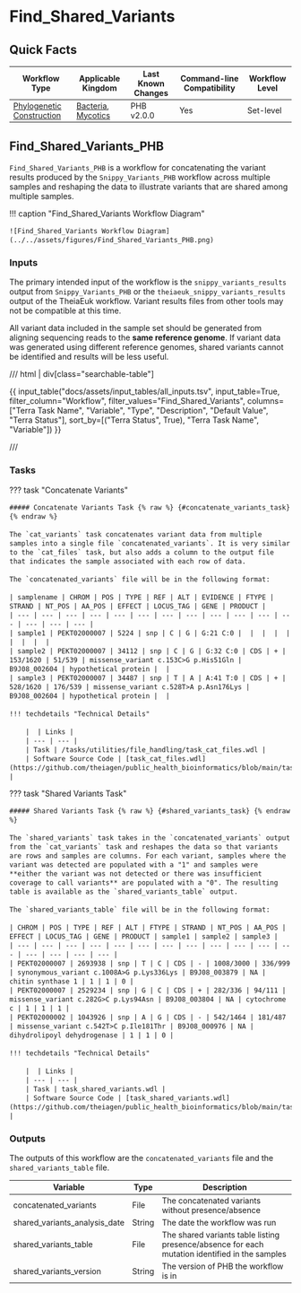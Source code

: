 # Find_Shared_Variants

## Quick Facts

| **Workflow Type** | **Applicable Kingdom** | **Last Known Changes** | **Command-line Compatibility** | **Workflow Level** |
|---|---|---|---|---|
| [Phylogenetic Construction](../../workflows_overview/workflows_type.md/#phylogenetic-construction) | [Bacteria](../../workflows_overview/workflows_kingdom.md/#bacteria), [Mycotics](../../workflows_overview/workflows_kingdom.md#mycotics) | PHB v2.0.0 | Yes | Set-level |

## Find_Shared_Variants_PHB

`Find_Shared_Variants_PHB` is a workflow for concatenating the variant results produced by the `Snippy_Variants_PHB` workflow across multiple samples and reshaping the data to illustrate variants that are shared among multiple samples.

!!! caption "Find_Shared_Variants Workflow Diagram"

    ![Find_Shared_Variants Workflow Diagram](../../assets/figures/Find_Shared_Variants_PHB.png)

### Inputs

The primary intended input of the workflow is the `snippy_variants_results` output from `Snippy_Variants_PHB` or the `theiaeuk_snippy_variants_results` output of the TheiaEuk workflow. Variant results files from other tools may not be compatible at this time.

All variant data included in the sample set should be generated from aligning sequencing reads to the **same reference genome**. If variant data was generated using different reference genomes, shared variants cannot be identified and results will be less useful.

/// html | div[class="searchable-table"]

{{ input_table("docs/assets/input_tables/all_inputs.tsv", input_table=True, filter_column="Workflow", filter_values="Find_Shared_Variants", columns=["Terra Task Name", "Variable", "Type", "Description", "Default Value", "Terra Status"], sort_by=[("Terra Status", True), "Terra Task Name", "Variable"]) }}

///

### Tasks

??? task "Concatenate Variants"

    ##### Concatenate Variants Task {% raw %} {#concatenate_variants_task} {% endraw %}

    The `cat_variants` task concatenates variant data from multiple samples into a single file `concatenated_variants`. It is very similar to the `cat_files` task, but also adds a column to the output file that indicates the sample associated with each row of data.

    The `concatenated_variants` file will be in the following format:

    | samplename | CHROM | POS | TYPE | REF | ALT | EVIDENCE | FTYPE | STRAND | NT_POS | AA_POS | EFFECT | LOCUS_TAG | GENE | PRODUCT |
    | --- | --- | --- | --- | --- | --- | --- | --- | --- | --- | --- | --- | --- | --- | --- |
    | sample1 | PEKT02000007 | 5224 | snp | C | G | G:21 C:0 |  |  |  |  |  |  |  |  |
    | sample2 | PEKT02000007 | 34112 | snp | C | G | G:32 C:0 | CDS | + | 153/1620 | 51/539 | missense_variant c.153C>G p.His51Gln | B9J08_002604 | hypothetical protein |  |
    | sample3 | PEKT02000007 | 34487 | snp | T | A | A:41 T:0 | CDS | + | 528/1620 | 176/539 | missense_variant c.528T>A p.Asn176Lys | B9J08_002604 | hypothetical protein |  |

    !!! techdetails "Technical Details"
    
        |  | Links |
        | --- | --- |
        | Task | /tasks/utilities/file_handling/task_cat_files.wdl |
        | Software Source Code | [task_cat_files.wdl](https://github.com/theiagen/public_health_bioinformatics/blob/main/tasks/utilities/file_handling/task_cat_files.wdl) |

??? task "Shared Variants Task"

    ##### Shared Variants Task {% raw %} {#shared_variants_task} {% endraw %}

    The `shared_variants` task takes in the `concatenated_variants` output from the `cat_variants` task and reshapes the data so that variants are rows and samples are columns. For each variant, samples where the variant was detected are populated with a "1" and samples were **either the variant was not detected or there was insufficient coverage to call variants** are populated with a "0". The resulting table is available as the `shared_variants_table` output.

    The `shared_variants_table` file will be in the following format:

    | CHROM | POS | TYPE | REF | ALT | FTYPE | STRAND | NT_POS | AA_POS | EFFECT | LOCUS_TAG | GENE | PRODUCT | sample1 | sample2 | sample3 |
    | --- | --- | --- | --- | --- | --- | --- | --- | --- | --- | --- | --- | --- | --- | --- | --- |
    | PEKT02000007 | 2693938 | snp | T | C | CDS | - | 1008/3000 | 336/999 | synonymous_variant c.1008A>G p.Lys336Lys | B9J08_003879 | NA | chitin synthase 1 | 1 | 1 | 0 |
    | PEKT02000007 | 2529234 | snp | G | C | CDS | + | 282/336 | 94/111 | missense_variant c.282G>C p.Lys94Asn | B9J08_003804 | NA | cytochrome c | 1 | 1 | 1 |
    | PEKT02000002 | 1043926 | snp | A | G | CDS | - | 542/1464 | 181/487 | missense_variant c.542T>C p.Ile181Thr | B9J08_000976 | NA | dihydrolipoyl dehydrogenase | 1 | 1 | 0 |
    
    !!! techdetails "Technical Details"
        
        |  | Links |
        | --- | --- |
        | Task | task_shared_variants.wdl |
        | Software Source Code | [task_shared_variants.wdl](https://github.com/theiagen/public_health_bioinformatics/blob/main/tasks/phylogenetic_inference/utilities/task_shared_variants.wdl) |

### Outputs

The outputs of this workflow are the `concatenated_variants` file and the `shared_variants_table` file.

| **Variable** | **Type** | **Description** |
| --- | --- | --- |
| concatenated_variants | File | The concatenated variants without presence/absence |
| shared_variants_analysis_date | String | The date the workflow was run |
| shared_variants_table | File | The shared variants table listing presence/absence for each mutation identified in the samples |
| shared_variants_version | String | The version of PHB the workflow is in |
